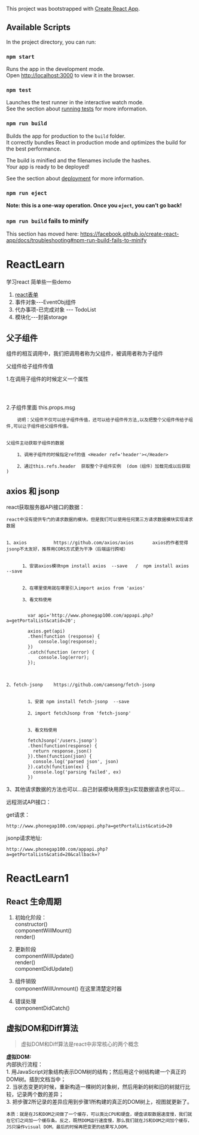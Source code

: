 This project was bootstrapped with [Create React App](https://github.com/facebook/create-react-app).

## Available Scripts

In the project directory, you can run:

### `npm start`

Runs the app in the development mode.<br>
Open [http://localhost:3000](http://localhost:3000) to view it in the browser.


### `npm test`

Launches the test runner in the interactive watch mode.<br>
See the section about [running tests](https://facebook.github.io/create-react-app/docs/running-tests) for more information.

### `npm run build`

Builds the app for production to the `build` folder.<br>
It correctly bundles React in production mode and optimizes the build for the best performance.

The build is minified and the filenames include the hashes.<br>
Your app is ready to be deployed!

See the section about [deployment](https://facebook.github.io/create-react-app/docs/deployment) for more information.

### `npm run eject`

**Note: this is a one-way operation. Once you `eject`, you can’t go back!**




### `npm run build` fails to minify

This section has moved here: https://facebook.github.io/create-react-app/docs/troubleshooting#npm-run-build-fails-to-minify

# ReactLearn
学习react 简单些一些demo
1. [react表单](src/components/ReactForm)
2. 事件对象---EventObj组件
3. 代办事项-已完成对象 ---   TodoList
4. 模块化---封装storage

## 父子组件

组件的相互调用中，我们把调用者称为父组件，被调用者称为子组件  
  
父组件给子组件传值

 1.在调用子组件的时候定义一个属性    
 
 <Header msg='首页'></Header>
 
 

2.子组件里面 this.props.msg          


        说明：父组件不仅可以给子组件传值，还可以给子组件传方法,以及把整个父组件传给子组件,可以让子组件给父组件传值。


    父组件主动获取子组件的数据

        1、调用子组件的时候指定ref的值 <Header ref='header'></Header>      
        
        2、通过this.refs.header  获取整个子组件实例  (dom（组件）加载完成以后获取 )

##  axios 和 jsonp
react获取服务器APi接口的数据：


    react中没有提供专门的请求数据的模块。但是我们可以使用任何第三方请求数据模块实现请求数据


    1、axios          https://github.com/axios/axios       axios的作者觉得jsonp不太友好，推荐用CORS方式更为干净（后端运行跨域）


          1、安装axios模块npm install axios  --save   /  npm install axios  --save


          2、在哪里使用就在哪里引入import axios from 'axios'

          3、看文档使用


            var api='http://www.phonegap100.com/appapi.php?a=getPortalList&catid=20';

            axios.get(api)
            .then(function (response) {
                console.log(response);
            })
            .catch(function (error) {
                console.log(error);
            });



    2、fetch-jsonp    https://github.com/camsong/fetch-jsonp


            1、安装 npm install fetch-jsonp  --save

            2、import fetchJsonp from 'fetch-jsonp'


            3、看文档使用

            fetchJsonp('/users.jsonp')
            .then(function(response) {
              return response.json()
            }).then(function(json) {
              console.log('parsed json', json)
            }).catch(function(ex) {
              console.log('parsing failed', ex)
            })

   3、其他请求数据的方法也可以...自己封装模块用原生js实现数据请求也可以...




远程测试API接口：


get请求：

    http://www.phonegap100.com/appapi.php?a=getPortalList&catid=20


jsonp请求地址:

    http://www.phonegap100.com/appapi.php?a=getPortalList&catid=20&callback=?

           

# ReactLearn1

    
## React 生命周期
1. 初始化阶段：  
    constructor()  
    componentWillMount()  
    render() 

2. 更新阶段  
   componentWillUpdate()  
   render()  
   componentDidUpdate()    

3. 组件销毁  
   componentWillUnmount() 在这里清楚定时器

4. 错误处理  
   componentDidCatch()       

## 虚拟DOM和Diff算法  
> 虚拟DOM和Diff算法是react中非常核心的两个概念  

**虚拟DOM:**  
   内部执行流程：  
    1. 用JavaScript对象结构表示DOM树的结构；然后用这个树结构建一个真正的DOM树。插到文档当中；  
    2. 当状态变更的时候，重新构造一棵树的对象树，然后用新的树和旧的树就行比较，记录两个数的差异；  
    3. 把步骤2所记录的差异应用到步骤1所构建的真正的DOM树上，视图就更新了。   

    本质：就是在JS和DOM之间做了一个缓存，可以类比CPU和硬盘，硬盘读取数据速度慢，我们就在它们之间加一个缓存条。反之，既然DOM运行速度慢，那么我们就在JS和DOM之间加个缓存，JS只操作visual DOM，最后的时候再把变更的结果写入DOM。  



   